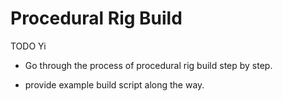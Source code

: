 # Procedural Rig Build

TODO Yi

+ Go through the process of procedural rig build step by step.

+ provide example build script along the way.
